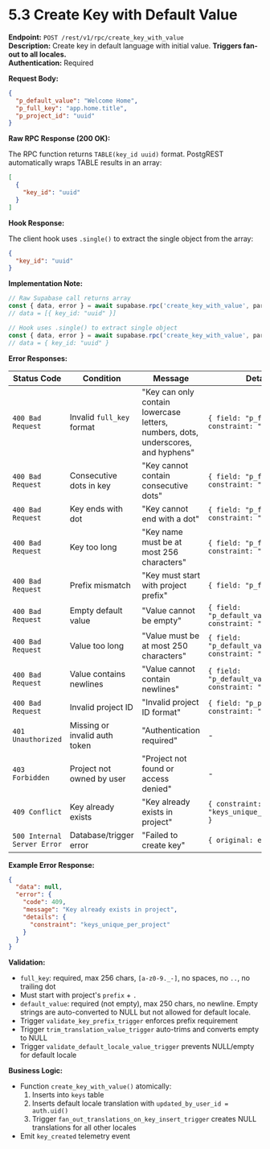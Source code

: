 # 5.3 Create Key with Default Value

**Endpoint:** `POST /rest/v1/rpc/create_key_with_value`  
**Description:** Create key in default language with initial value. **Triggers fan-out to all locales.**  
**Authentication:** Required

**Request Body:**

```json
{
  "p_default_value": "Welcome Home",
  "p_full_key": "app.home.title",
  "p_project_id": "uuid"
}
```

**Raw RPC Response (200 OK):**

The RPC function returns `TABLE(key_id uuid)` format. PostgREST automatically wraps TABLE results in an array:

```json
[
  {
    "key_id": "uuid"
  }
]
```

**Hook Response:**

The client hook uses `.single()` to extract the single object from the array:

```json
{
  "key_id": "uuid"
}
```

**Implementation Note:**

```typescript
// Raw Supabase call returns array
const { data, error } = await supabase.rpc('create_key_with_value', params);
// data = [{ key_id: "uuid" }]

// Hook uses .single() to extract single object
const { data, error } = await supabase.rpc('create_key_with_value', params).single();
// data = { key_id: "uuid" }
```

**Error Responses:**

| Status Code | Condition | Message | Details |
|-------------|-----------|---------|---------|
| `400 Bad Request` | Invalid `full_key` format | "Key can only contain lowercase letters, numbers, dots, underscores, and hyphens" | `{ field: "p_full_key", constraint: "regex" }` |
| `400 Bad Request` | Consecutive dots in key | "Key cannot contain consecutive dots" | `{ field: "p_full_key", constraint: "custom" }` |
| `400 Bad Request` | Key ends with dot | "Key cannot end with a dot" | `{ field: "p_full_key", constraint: "custom" }` |
| `400 Bad Request` | Key too long | "Key name must be at most 256 characters" | `{ field: "p_full_key", constraint: "max" }` |
| `400 Bad Request` | Prefix mismatch | "Key must start with project prefix" | `{ field: "p_full_key" }` |
| `400 Bad Request` | Empty default value | "Value cannot be empty" | `{ field: "p_default_value", constraint: "min" }` |
| `400 Bad Request` | Value too long | "Value must be at most 250 characters" | `{ field: "p_default_value", constraint: "max" }` |
| `400 Bad Request` | Value contains newlines | "Value cannot contain newlines" | `{ field: "p_default_value", constraint: "custom" }` |
| `400 Bad Request` | Invalid project ID | "Invalid project ID format" | `{ field: "p_project_id", constraint: "uuid" }` |
| `401 Unauthorized` | Missing or invalid auth token | "Authentication required" | - |
| `403 Forbidden` | Project not owned by user | "Project not found or access denied" | - |
| `409 Conflict` | Key already exists | "Key already exists in project" | `{ constraint: "keys_unique_per_project" }` |
| `500 Internal Server Error` | Database/trigger error | "Failed to create key" | `{ original: error }` |

**Example Error Response:**
```json
{
  "data": null,
  "error": {
    "code": 409,
    "message": "Key already exists in project",
    "details": {
      "constraint": "keys_unique_per_project"
    }
  }
}
```

**Validation:**

- `full_key`: required, max 256 chars, `[a-z0-9._-]`, no spaces, no `..`, no trailing dot
- Must start with project's `prefix` + `.`
- `default_value`: required (not empty), max 250 chars, no newline. Empty strings are auto-converted to NULL but not allowed for default locale.
- Trigger `validate_key_prefix_trigger` enforces prefix requirement
- Trigger `trim_translation_value_trigger` auto-trims and converts empty to NULL
- Trigger `validate_default_locale_value_trigger` prevents NULL/empty for default locale

**Business Logic:**

- Function `create_key_with_value()` atomically:
  1. Inserts into `keys` table
  2. Inserts default locale translation with `updated_by_user_id = auth.uid()`
  3. Trigger `fan_out_translations_on_key_insert_trigger` creates NULL translations for all other locales
- Emit `key_created` telemetry event
